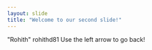 ```yaml
---
layout: slide
title: "Welcome to our second slide!"
---
```

"Rohith"  rohithd81
Use the left arrow to go back!
